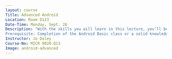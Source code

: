 ```yaml
---
layout: course
Title: Advanced Android
Location: Room D123
Date-Time: Monday, Sept. 26
Description: "With the skills you will learn in this lecture, you’ll be a master at using your Android smartphone or tablet. Learn how to print from your device, turn your device into a Wi-Fi hotspot, block calls, and use the group play app to interactively play games with others near you. Other topics include: NFC tags, screen mirroring, tethering your device, and adding memory. Bring your phone or tablet to class along with your passwords and logins.
Prerequisite: Completion of the Android Basic class or a solid knowledge of the basic features of the phone."
Instructor: Jo Daley
Course-No: MICR 9020.Q13
Image: android-advanced
---
```

